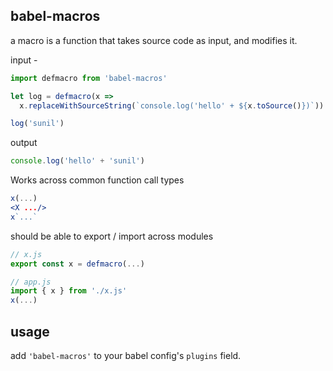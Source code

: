 babel-macros
---

a macro is a function that takes source code as input, and modifies it. 

input - 
```jsx
import defmacro from 'babel-macros'

let log = defmacro(x => 
  x.replaceWithSourceString(`console.log('hello' + ${x.toSource()})`))

log('sunil')
```

output
```jsx
console.log('hello' + 'sunil')
```

Works across common function call types 
```jsx
x(...)
<X .../>
x`...`
```

should be able to export / import across modules 
```jsx
// x.js 
export const x = defmacro(...)

// app.js 
import { x } from './x.js'
x(...)
```

usage 
---
add `'babel-macros'` to your babel config's `plugins` field. 
